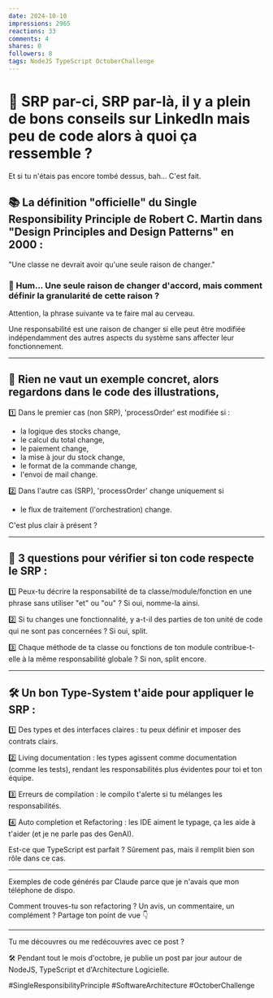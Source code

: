 ```yaml
---
date: 2024-10-10
impressions: 2965
reactions: 33
comments: 4
shares: 0
followers: 8
tags: NodeJS TypeScript OctoberChallenge
---
```


# 🔎 SRP par-ci, SRP par-là, il y a plein de bons conseils sur LinkedIn mais peu de code alors à quoi ça ressemble ?

Et si tu n'étais pas encore tombé dessus, bah... C'est fait.

## 📚 La définition "officielle" du Single Responsibility Principle de Robert C. Martin dans "Design Principles and Design Patterns" en 2000 :

"Une classe ne devrait avoir qu'une seule raison de changer."

### 🤕 Hum... Une seule raison de changer d'accord, mais comment définir la granularité de cette raison ?

Attention, la phrase suivante va te faire mal au cerveau.

Une responsabilité est une raison de changer si elle peut être modifiée indépendamment des autres aspects du système sans affecter leur fonctionnement.

---

## 🔎 Rien ne vaut un exemple concret, alors regardons dans le code des illustrations,

1️⃣ Dans le premier cas (non SRP), 'processOrder' est modifiée si :

- la logique des stocks change,
- le calcul du total change,
- le paiement change,
- la mise à jour du stock change,
- le format de la commande change,
- l'envoi de mail change.

2️⃣ Dans l'autre cas (SRP), 'processOrder' change uniquement si

- le flux de traitement (l'orchestration) change.

C'est plus clair à présent ?

---

## 👮 3 questions pour vérifier si ton code respecte le SRP :

1️⃣ Peux-tu décrire la responsabilité de ta classe/module/fonction en une phrase sans utiliser "et" ou "ou" ? Si oui, nomme-la ainsi.

2️⃣ Si tu changes une fonctionnalité, y a-t-il des parties de ton unité de code qui ne sont pas concernées ? Si oui, split.

3️⃣ Chaque méthode de ta classe ou fonctions de ton module contribue-t-elle à la même responsabilité globale ? Si non, split encore.

---

## 🛠️ Un bon Type-System t'aide pour appliquer le SRP :

1️⃣ Des types et des interfaces claires : tu peux définir et imposer des contrats clairs.

2️⃣ Living documentation : les types agissent comme documentation (comme les tests), rendant les responsabilités plus évidentes pour toi et ton équipe.

3️⃣ Erreurs de compilation : le compilo t'alerte si tu mélanges les responsabilités.

4️⃣ Auto completion et Refactoring : les IDE aiment le typage, ça les aide à t'aider (et je ne parle pas des GenAI).

Est-ce que TypeScript est parfait ? Sûrement pas, mais il remplit bien son rôle dans ce cas.

---

Exemples de code générés par Claude parce que je n'avais que mon téléphone de dispo.

Comment trouves-tu son refactoring ?
Un avis, un commentaire, un complément ?
Partage ton point de vue 👇

---

Tu me découvres ou me redécouvres avec ce post ?

🛠️ Pendant tout le mois d'octobre, je publie un post par jour autour de NodeJS, TypeScript et d'Architecture Logicielle.

#SingleResponsibilityPrinciple #SoftwareArchitecture #OctoberChallenge
